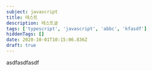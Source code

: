 ```yaml
---
subject: javascript
title: 테스트
description: 테스트글
tags: ['typescript', 'javascript', 'abbc', 'kfasdf']
hiddenTags: []
date: 2020-10-01T10:15:06.836Z
draft: true
---
```


asdfasdfasdf

